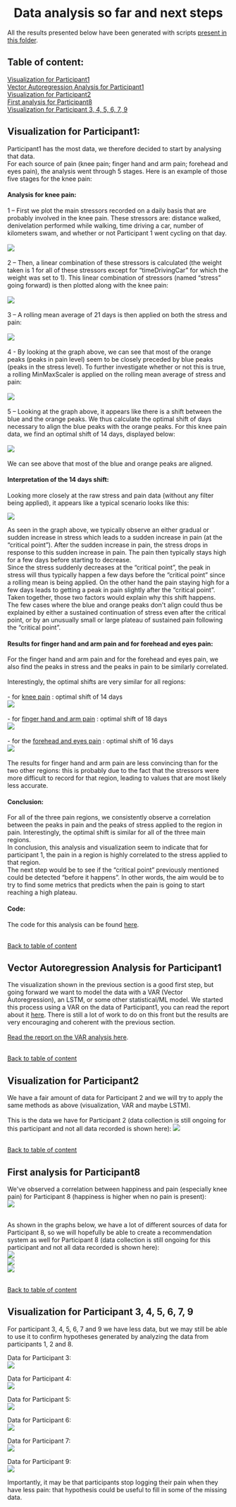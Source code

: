 <H1 CLASS="western" style="text-align:center;">Data analysis so far and next steps</H1>

All the results presented below have been generated with scripts
<a href="https://github.com/oliviermirat/MyAIGuide/tree/master/scripts" target="_blank">present in this folder</a>.<br/>

<a name="tableofcontent"/>
<H2 CLASS="western">Table of content:</H2>

[Visualization for Participant1](#visuParticipant1)<br/>
[Vector Autoregression Analysis for Participant1](#varParticipant1)<br/>
[Visualization for Participant2](#participant2)<br/>
[First analysis for Participant8](#participant8)<br/>
[Visualization for Participant 3, 4, 5, 6, 7, 9](#otherparticipants)<br/>

<a name="visuParticipant1"/>
<H2 CLASS="western">Visualization for Participant1:</H2>

Participant1 has the most data, we therefore decided to start by analysing that data.<br/>
For each source of pain (knee pain; finger hand and arm pain; forehead and eyes pain), the analysis
went through 5 stages. Here is an example of those five stages for the knee pain:<br/>

<H4 CLASS="western">Analysis for knee pain:</H4>
1 – First we plot the main stressors recorded on a daily basis that are probably involved in the knee
pain. These stressors are: distance walked, denivelation performed while walking, time driving a car,
number of kilometers swam, and whether or not Participant 1 went cycling on that day.<br/><br/>
<img src="./step1.png"><br/><br/>
2 – Then, a linear combination of these stressors is calculated (the weight taken is 1 for all of these
stressors except for “timeDrivingCar” for which the weight was set to 1). This linear combination of
stressors (named “stress” going forward) is then plotted along with the knee pain:<br/><br/>
<img src="./step2.png"><br/><br/>
3 – A rolling mean average of 21 days is then applied on both the stress and pain:<br/><br/>
<img src="./step3.png"><br/><br/>
4 - By looking at the graph above, we can see that most of the orange peaks (peaks in pain level) seem
to be closely preceded by blue peaks (peaks in the stress level). To further investigate whether or not
this is true, a rolling MinMaxScaler is applied on the rolling mean average of stress and pain:<br/><br/>
<img src="./step4.png"><br/><br/>
5 – Looking at the graph above, it appears like there is a shift between the blue and the orange peaks.
We thus calculate the optimal shift of days necessary to align the blue peaks with the orange peaks. For
this knee pain data, we find an optimal shift of 14 days, displayed below:<br/><br/>
<img src="./step5.png"><br/><br/>
We can see above that most of the blue and orange peaks are aligned.<br/>

<H4 CLASS="western">Interpretation of the 14 days shift:</H4>
Looking more closely at the raw stress and pain data (without any filter being applied), it appears like a
typical scenario looks like this:<br/>

<img src="./zoomedParticipant1.png"><br/>

As seen in the graph above, we typically observe an either gradual or sudden increase in stress which
leads to a sudden increase in pain (at the “critical point”). After the sudden increase in pain, the stress
drops in response to this sudden increase in pain. The pain then typically stays high for a few days
before starting to decrease.<br/>
Since the stress suddenly decreases at the “critical point”, the peak in stress will thus typically happen a
few days before the “critical point” since a rolling mean is being applied. On the other hand the pain
staying high for a few days leads to getting a peak in pain slightly after the “critical point”. Taken
together, those two factors would explain why this shift happens.<br/>
The few cases where the blue and orange peaks don't align could thus be explained by either a
sustained continuation of stress even after the critical point, or by an unusually small or large plateau of
sustained pain following the “critical point”.<br/>

<H4 CLASS="western">Results for finger hand and arm pain and for forehead and eyes pain:</H4>
For the finger hand and arm pain and for the forehead and eyes pain, we also find the peaks in stress
and the peaks in pain to be similarly correlated.<br/><br/>
Interestingly, the optimal shifts are very similar for all regions:<br/><br/>
- for <a href="./kneeAnalysis.pdf" target="_blank">knee pain</a> : optimal shift of 14 days<br/>
<img src="./kneePainParticipant1.png"><br/><br/>
- for <a href="./fingerHandArmAnalysis.pdf" target="_blank">finger hand and arm pain</a> : optimal shift of 18 days<br/>
<img src="./fingerHandArmPainParticipant1.png"><br/><br/>
- for the <a href="./foreheadEyesAnalysis.pdf" target="_blank">forehead and eyes pain</a> : optimal shift of 16 days<br/>
<img src="./foreheadEyesPainParticipant1.png"><br/><br/>
The results for finger hand and arm pain are less convincing than for the two other regions: this is
probably due to the fact that the stressors were more difficult to record for that region, leading to values
that are most likely less accurate.<br/>

<H4 CLASS="western">Conclusion:</H4>
For all of the three pain regions, we consistently observe a correlation between the peaks in pain and
the peaks of stress applied to the region in pain. Interestingly, the optimal shift is similar for all of the
three main regions.<br/>
In conclusion, this analysis and visualization seem to indicate that for participant 1, the pain in a region
is highly correlated to the stress applied to that region.<br/>
The next step would be to see if the “critical point” previously mentioned could be detected “before it
happens”. In other words, the aim would be to try to find some metrics that predicts when the pain is
going to start reaching a high plateau.<br/>

<H4 CLASS="western">Code:</H4>
The code for this analysis can be found 
<a href="https://github.com/oliviermirat/MyAIGuide/blob/master/scripts/5_exploreDataParticipant1.py" target="_blank">here</a>.<br/>


<a name="varParticipant1"/>

<br/>[Back to table of content](#tableofcontent)<br/>
<H2 CLASS="western">Vector Autoregression Analysis for Participant1</H2>
The visualization shown in the previous section is a good first step, but going forward we want to model the data with a VAR (Vector Autoregression), an LSTM, or some other statistical/ML model. We started this process using a VAR on the data of Participant1, you can read the report about it <a href="./vectorAutoregressionAnalysisForParticipant1.pdf" target="_blank">here</a>. There is still a lot of work to do on this front but the results are very encouraging and coherent with the previous section.<br/><br/>
<a href="./vectorAutoregressionAnalysisForParticipant1.pdf" target="_blank">Read the report on the VAR analysis here</a>.


<a name="participant2"/>

<br/>[Back to table of content](#tableofcontent)<br/>
<H2 CLASS="western">Visualization for Participant2</H2>

We have a fair amount of data for Participant 2 and we will try to apply the same methods as above (visualization, VAR and maybe LSTM).<br/><br/>
This is the data we have for Participant 2 (data collection is still ongoing for this participant and not all data recorded is shown here):
<img src="./Participant2KneePainAndAssociatedVariables.png">

<a name="participant8"/>

<br/>[Back to table of content](#tableofcontent)<br/>
<H2 CLASS="western">First analysis for Participant8</H2>

We've observed a correlation between happiness and pain (especially knee pain) for Participant 8 (happiness is higher when no pain is present):<br/>
<img src="./Participant8Correlations.png"><br/><br/>

As shown in the graphs below, we have a lot of different sources of data for Participant 8, so we will hopefully be able to create a recommendation system as well for Participant 8 (data collection is still ongoing for this participant and not all data recorded is shown here):<br/>
<img src="./Participant8DailyAndWeeklyVariables.png"><br/>
<img src="./Participant8LotsOfVariables.png"><br/>
<img src="./Participant8Complaints.png"><br/>

<a name="otherparticipants"/>

<br/>[Back to table of content](#tableofcontent)<br/>
<H2 CLASS="western">Visualization for Participant 3, 4, 5, 6, 7, 9</H2>

For participant 3, 4, 5, 6, 7 and 9 we have less data, but we may still be able to use it to confirm hypotheses generated by analyzing the data from participants 1, 2 and 8.<br/>

Data for Participant 3:<br/>
<img src="./Participant3.png"><br/>

Data for Participant 4:<br/>
<img src="./Participant4.png"><br/>

Data for Participant 5:<br/>
<img src="./Participant5.png"><br/>

Data for Participant 6:<br/>
<img src="./Participant6.png"><br/>

Data for Participant 7:<br/>
<img src="./Participant7.png"><br/>

Data for Participant 9:<br/>
<img src="./Participant9.png"><br/>

Importantly, it may be that participants stop logging their pain when they have less pain: that hypothesis could be useful to fill in some of the missing data.
